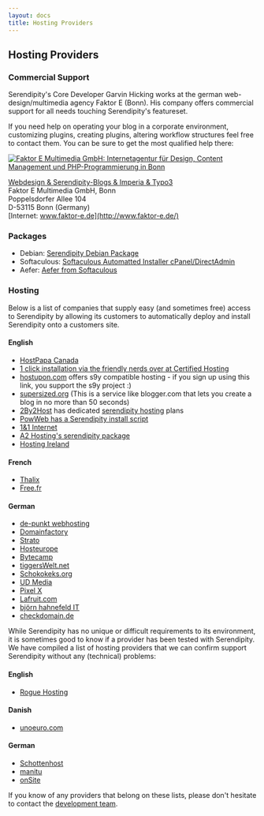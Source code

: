 ```yaml
---
layout: docs
title: Hosting Providers
---
```


## Hosting Providers

### Commercial Support

Serendipity's Core Developer Garvin Hicking works at the german web-design/multimedia agency Faktor E (Bonn). His company offers commercial support for all needs touching Serendipity's featureset.

If you need help on operating your blog in a corporate environment, customizing plugins, creating plugins, altering workflow structures feel free to contact them. You can be sure to get the most qualified help there:

<a href="http://www.faktor-e.de"><img src="http://www.inpuncto-bonn.de/img_con/logopartner_faktore.gif" alt="Faktor E Multimedia GmbH: Internetagentur für Design, Content Management und PHP-Programmierung in Bonn"></a>

[Webdesign & Serendipity-Blogs & Imperia & Typo3](http://www.faktor-e.de/)<br>
Faktor E Multimedia GmbH, Bonn<br>
Poppelsdorfer Allee 104<br>
D-53115 Bonn (Germany)<br>
[Internet: www.faktor-e.de](http://www.faktor-e.de/)

### Packages

* Debian: [Serendipity Debian Package](http://packages.debian.org/sid/serendipity)
* Softaculous: [Softaculous Automatted Installer cPanel/DirectAdmin](http://www.softaculous.com/softwares/blogs/Serendipity)
* Aefer: [Aefer from Softaculous](http://www.aefer.com/scripts/php/blogs)

### Hosting

Below is a list of companies that supply easy (and sometimes free) access to Serendipity by allowing its customers to automatically deploy and install Serendipity onto a customers site.

#### English

* [HostPapa Canada](http://www.hostpapa.ca/serendipity-hosting.html)
* [1 click installation via the friendly nerds over at Certified Hosting](http://certifiedhosting.com/applications/index.php?act=3)
* [hostupon.com](http://www.hostupon.com/idevaffiliate/idevaffiliate.php?id=123&tid1=s9y&tid2=61) offers s9y compatible hosting - if you sign up using this link, you support the s9y project :)
* [supersized.org](http://www.supersized.org/) (This is a service like blogger.com that lets you create a blog in no more than 50 seconds)
* [2By2Host](http://www.2by2host.com) has dedicated [serendipity hosting](http://www.2by2host.com/serendipity-hosting.html) plans
* [PowWeb has a Serendipity install script](http://www.powweb.com/)
* [1&1 Internet](http://faq.1and1.com/applications/click_n_build_applications/4.html)
* [A2 Hosting's serendipity package](http://www.a2hosting.com/blog-software/serendipity-hosting)
* [Hosting Ireland](http://www.hostingireland.ie/serendipity-hosting.php)

#### French

* [Thalix](http://www.thalix.com/index.php?/pages/serendipity.html)
* [Free.fr](http://support.free.fr/web/)

#### German

* [de-punkt webhosting](http://www.de-punkt.de/)
* [Domainfactory](http://www.domainfactory.de/)
* [Strato](http://www.strato.de/)
* [Hosteurope](http://ad.zanox.com/ppc/?17685171C57139021T)
* [Bytecamp](http://www.bytecamp.net/de/hosting/details/installer/blogs.html)
* [tiggersWelt.net](http://tiggerswelt.net/Hosting/Blogging/)
* [Schokokeks.org](http://www.schokokeks.org)
* [UD Media](http://www.udmedia.de/)
* [Pixel X](http://www.pixelx.de/scripte.php?id=54)
* [Lafruit.com](http://www.lafruit.com/static/template-webspace_serendipity.htm)
* [björn hahnefeld IT](http://www.hahnefeld.de/internet-services_cms-wps-webdesign.html)
* [checkdomain.de](https://www.checkdomain.de/webhosting/software/)

While Serendipity has no unique or difficult requirements to its environment, it is sometimes good to know if a provider has been tested with Serendipity. We have compiled a list of hosting providers that we can confirm support Serendipity without any (technical) problems:

#### English

* [Rogue Hosting](http://roguehosting.com)

#### Danish

* [unoeuro.com](http://www.unoeuro.com)

#### German

* [Schottenhost](http://www.schottenhost.de/)
* [manitu](http://www.manitu.de/webhosting/pakete-domains/vergleich/)
* [onSite](http://www.onsite.org/)

If you know of any providers that belong on these lists, please don't hesitate to contact the [development team](/team.html).
